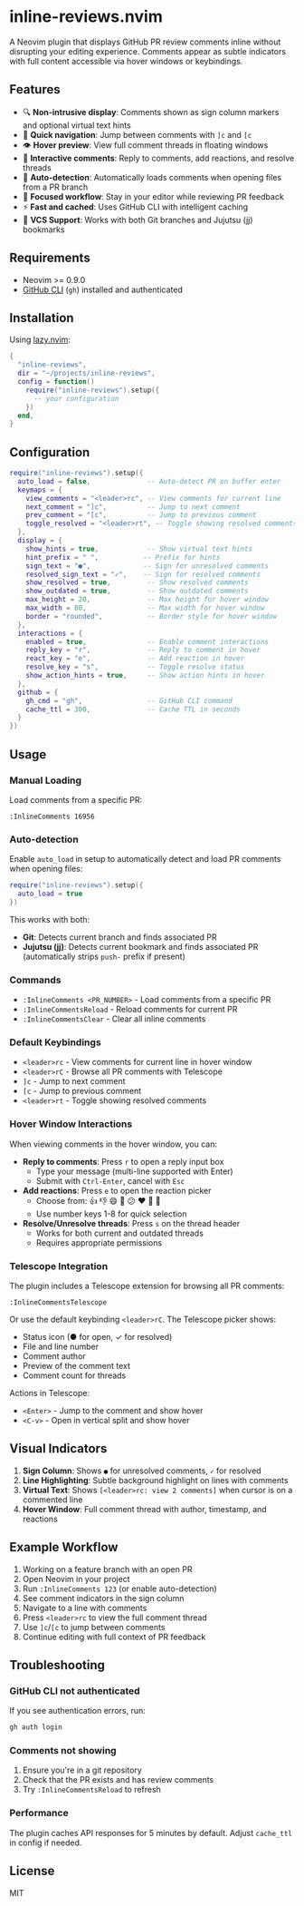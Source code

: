 # inline-reviews.nvim

A Neovim plugin that displays GitHub PR review comments inline without disrupting your editing experience. Comments appear as subtle indicators with full content accessible via hover windows or keybindings.

## Features

- 🔍 **Non-intrusive display**: Comments shown as sign column markers and optional virtual text hints
- 🚀 **Quick navigation**: Jump between comments with `]c` and `[c`
- 👁️ **Hover preview**: View full comment threads in floating windows
- 💬 **Interactive comments**: Reply to comments, add reactions, and resolve threads
- 🔄 **Auto-detection**: Automatically loads comments when opening files from a PR branch
- 🎯 **Focused workflow**: Stay in your editor while reviewing PR feedback
- ⚡ **Fast and cached**: Uses GitHub CLI with intelligent caching
- 🔀 **VCS Support**: Works with both Git branches and Jujutsu (jj) bookmarks

## Requirements

- Neovim >= 0.9.0
- [GitHub CLI](https://cli.github.com/) (`gh`) installed and authenticated

## Installation

Using [lazy.nvim](https://github.com/folke/lazy.nvim):

```lua
{
  "inline-reviews",
  dir = "~/projects/inline-reviews",
  config = function()
    require("inline-reviews").setup({
      -- your configuration
    })
  end,
}
```

## Configuration

```lua
require("inline-reviews").setup({
  auto_load = false,              -- Auto-detect PR on buffer enter
  keymaps = {
    view_comments = "<leader>rc", -- View comments for current line
    next_comment = "]c",          -- Jump to next comment
    prev_comment = "[c",          -- Jump to previous comment
    toggle_resolved = "<leader>rt", -- Toggle showing resolved comments
  },
  display = {
    show_hints = true,            -- Show virtual text hints
    hint_prefix = " ",           -- Prefix for hints
    sign_text = "●",             -- Sign for unresolved comments
    resolved_sign_text = "✓",    -- Sign for resolved comments
    show_resolved = true,         -- Show resolved comments
    show_outdated = true,         -- Show outdated comments
    max_height = 20,              -- Max height for hover window
    max_width = 80,               -- Max width for hover window
    border = "rounded",           -- Border style for hover window
  },
  interactions = {
    enabled = true,               -- Enable comment interactions
    reply_key = "r",              -- Reply to comment in hover
    react_key = "e",              -- Add reaction in hover
    resolve_key = "s",            -- Toggle resolve status
    show_action_hints = true,     -- Show action hints in hover
  },
  github = {
    gh_cmd = "gh",                -- GitHub CLI command
    cache_ttl = 300,              -- Cache TTL in seconds
  }
})
```

## Usage

### Manual Loading

Load comments from a specific PR:

```vim
:InlineComments 16956
```

### Auto-detection

Enable `auto_load` in setup to automatically detect and load PR comments when opening files:

```lua
require("inline-reviews").setup({
  auto_load = true
})
```

This works with both:
- **Git**: Detects current branch and finds associated PR
- **Jujutsu (jj)**: Detects current bookmark and finds associated PR (automatically strips `push-` prefix if present)

### Commands

- `:InlineComments <PR_NUMBER>` - Load comments from a specific PR
- `:InlineCommentsReload` - Reload comments for current PR
- `:InlineCommentsClear` - Clear all inline comments

### Default Keybindings

- `<leader>rc` - View comments for current line in hover window
- `<leader>rC` - Browse all PR comments with Telescope
- `]c` - Jump to next comment
- `[c` - Jump to previous comment
- `<leader>rt` - Toggle showing resolved comments

### Hover Window Interactions

When viewing comments in the hover window, you can:

- **Reply to comments**: Press `r` to open a reply input box
  - Type your message (multi-line supported with Enter)
  - Submit with `Ctrl-Enter`, cancel with `Esc`
- **Add reactions**: Press `e` to open the reaction picker
  - Choose from: 👍 👎 😄 🎉 😕 ❤️ 🚀 👀
  - Use number keys 1-8 for quick selection
- **Resolve/Unresolve threads**: Press `s` on the thread header
  - Works for both current and outdated threads
  - Requires appropriate permissions

### Telescope Integration

The plugin includes a Telescope extension for browsing all PR comments:

```vim
:InlineCommentsTelescope
```

Or use the default keybinding `<leader>rC`. The Telescope picker shows:
- Status icon (● for open, ✓ for resolved)
- File and line number
- Comment author
- Preview of the comment text
- Comment count for threads

Actions in Telescope:
- `<Enter>` - Jump to the comment and show hover
- `<C-v>` - Open in vertical split and show hover

## Visual Indicators

1. **Sign Column**: Shows `●` for unresolved comments, `✓` for resolved
2. **Line Highlighting**: Subtle background highlight on lines with comments
3. **Virtual Text**: Shows `[<leader>rc: view 2 comments]` when cursor is on a commented line
4. **Hover Window**: Full comment thread with author, timestamp, and reactions

## Example Workflow

1. Working on a feature branch with an open PR
2. Open Neovim in your project
3. Run `:InlineComments 123` (or enable auto-detection)
4. See comment indicators in the sign column
5. Navigate to a line with comments
6. Press `<leader>rc` to view the full comment thread
7. Use `]c`/`[c` to jump between comments
8. Continue editing with full context of PR feedback

## Troubleshooting

### GitHub CLI not authenticated

If you see authentication errors, run:

```bash
gh auth login
```

### Comments not showing

1. Ensure you're in a git repository
2. Check that the PR exists and has review comments
3. Try `:InlineCommentsReload` to refresh

### Performance

The plugin caches API responses for 5 minutes by default. Adjust `cache_ttl` in config if needed.

## License

MIT